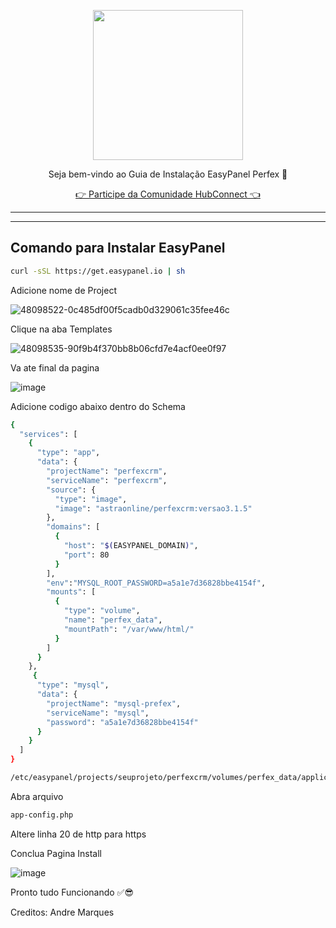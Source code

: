 <p align="center">
<img src="https://cwmkt.com.br/wp-content/uploads/2024/04/logo_github.png" width="240" />
<p align="center">Seja bem-vindo ao Guia de Instalação EasyPanel Perfex 🚀</p>
</p>
  
<p align="center"> 
<a href="https://hubconnect.top" target="_blank">👉 Participe da Comunidade HubConnect 👈</a>
</p>

<hr />
<hr />

## Comando para Instalar EasyPanel

```bash
curl -sSL https://get.easypanel.io | sh
```

Adicione nome de Project

![48098522-0c485df00f5cadb0d329061c35fee46c](https://github.com/cwmkt/easypanelevotypebot/assets/91642837/b72c1359-91ca-4bf6-9fb1-32525ba5747b)

Clique na aba Templates

![48098535-90f9b4f370bb8b06cfd7e4acf0ee0f97](https://github.com/cwmkt/easypanelevotypebot/assets/91642837/03c1830c-621c-40b3-94ee-93eb568c8d2e)

Va ate final da pagina

![image](https://github.com/comunidadehubconnect/easypanelwoofedcrm/assets/91642837/828a9e88-45f2-4b6b-98f1-ab4f164d2889)

Adicione codigo abaixo dentro do Schema


```bash
{
  "services": [
    {
      "type": "app",
      "data": {
        "projectName": "perfexcrm",
        "serviceName": "perfexcrm",
        "source": {
          "type": "image",
          "image": "astraonline/perfexcrm:versao3.1.5"
        },
        "domains": [
          {
            "host": "$(EASYPANEL_DOMAIN)",
            "port": 80
          }
        ],
        "env":"MYSQL_ROOT_PASSWORD=a5a1e7d36828bbe4154f",
        "mounts": [
          {
            "type": "volume",
            "name": "perfex_data",
            "mountPath": "/var/www/html/"
          }
        ]
      }
    },
     {
      "type": "mysql",
      "data": {
        "projectName": "mysql-prefex",
        "serviceName": "mysql",
        "password": "a5a1e7d36828bbe4154f"
      }
    }
  ]
}
```

```bash
/etc/easypanel/projects/seuprojeto/perfexcrm/volumes/perfex_data/application/config
```

Abra arquivo

```bash
app-config.php
```

Altere linha 20 de http para https

Conclua Pagina Install

![image](https://github.com/user-attachments/assets/a7ed1e7c-0ca9-49a2-9392-32e4a3cce6ea)


Pronto tudo Funcionando ✅😎

Creditos: Andre Marques
